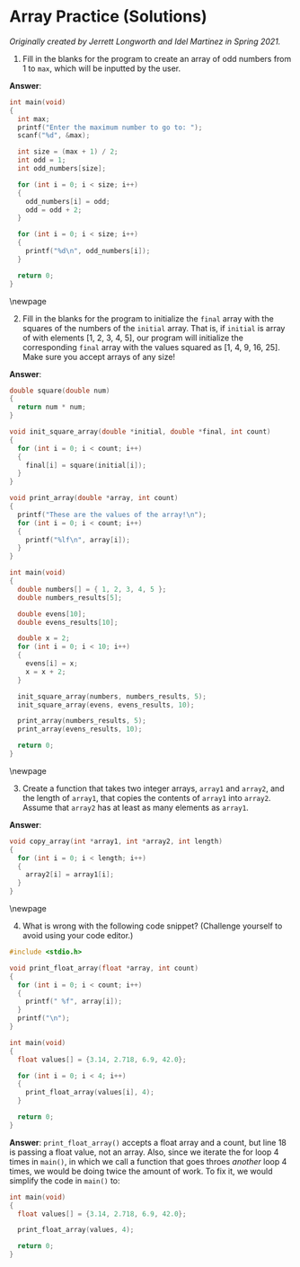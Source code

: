 # Array Practice (Solutions)

*Originally created by Jerrett Longworth and Idel Martinez in Spring 2021.*

1. Fill in the blanks for the program to create an array of odd numbers from 1 to `max`, which will be inputted by the user.

  **Answer**:

  ``` c
  int main(void)
  {
    int max;
    printf("Enter the maximum number to go to: ");
    scanf("%d", &max);

    int size = (max + 1) / 2;
    int odd = 1;
    int odd_numbers[size];

    for (int i = 0; i < size; i++)
    {
      odd_numbers[i] = odd;
      odd = odd + 2;
    }

    for (int i = 0; i < size; i++)
    {
      printf("%d\n", odd_numbers[i]);
    }

    return 0;
  }
  ```

\newpage

2. Fill in the blanks for the program to initialize the `final` array with the squares of the numbers of the `initial` array. That is, if `initial` is array of with elements [1, 2, 3, 4, 5], our program will initialize the corresponding `final` array with the values squared as [1, 4, 9, 16, 25]. Make sure you accept arrays of any size!

  **Answer**:

  ``` c
  double square(double num)
  {
    return num * num;
  }

  void init_square_array(double *initial, double *final, int count)
  {
    for (int i = 0; i < count; i++)
    {
      final[i] = square(initial[i]);
    }
  }

  void print_array(double *array, int count)
  {
    printf("These are the values of the array!\n");
    for (int i = 0; i < count; i++)
    {
      printf("%lf\n", array[i]);
    }
  }

  int main(void)
  {
    double numbers[] = { 1, 2, 3, 4, 5 };
    double numbers_results[5];

    double evens[10];
    double evens_results[10];

    double x = 2;
    for (int i = 0; i < 10; i++)
    {
      evens[i] = x;
      x = x + 2;
    }

    init_square_array(numbers, numbers_results, 5);
    init_square_array(evens, evens_results, 10);

    print_array(numbers_results, 5);
    print_array(evens_results, 10);

    return 0;
  }
  ```

\newpage

3. Create a function that takes two integer arrays, `array1` and `array2`, and the length of `array1`, that copies the contents of `array1` into `array2`. Assume that `array2` has at least as many elements as `array1`.

  **Answer**:

  ``` c
  void copy_array(int *array1, int *array2, int length)
  {
    for (int i = 0; i < length; i++)
    {
      array2[i] = array1[i];
    }
  }
  ```

\newpage

4. What is wrong with the following code snippet? (Challenge yourself to avoid using your code editor.)

  ``` {.c .numberLines}
  #include <stdio.h>

  void print_float_array(float *array, int count)
  {
    for (int i = 0; i < count; i++)
    {
      printf(" %f", array[i]);
    }
    printf("\n");
  }

  int main(void)
  {
    float values[] = {3.14, 2.718, 6.9, 42.0};

    for (int i = 0; i < 4; i++)
    {
      print_float_array(values[i], 4);
    }

    return 0;
  }
  ```

  **Answer**: `print_float_array()` accepts a float array and a count, but line 18 is passing a float value, not an array. Also, since we iterate the for loop 4 times in `main()`, in which we call a function that goes throes *another* loop 4 times, we would be doing twice the amount of work. To fix it, we would simplify the code in `main()` to:

  ``` c
  int main(void)
  {
    float values[] = {3.14, 2.718, 6.9, 42.0};

    print_float_array(values, 4);

    return 0;
  }
  ```
